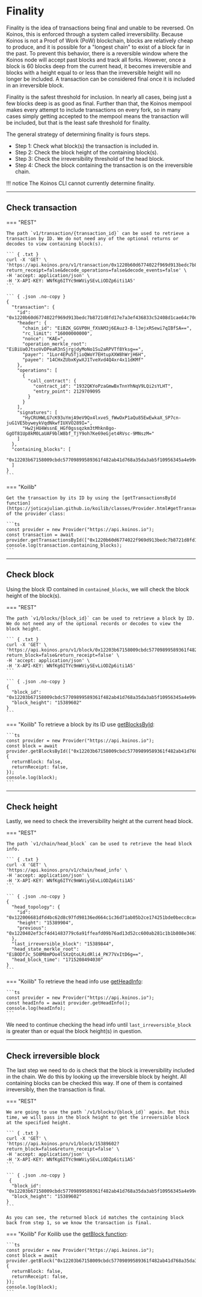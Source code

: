 # Finality
Finality is the idea of transactions being final and unable to be reversed. On Koinos, this is enforced through a system called irreversibility. Because Koinos is not a Proof of Work (PoW) blockchain, blocks are relatively cheap to produce, and it is possible for a "longest chain" to exist of a block far in the past. To prevent this behavior, there is a reversible window where the Koinos node will accept past blocks and track all forks. However, once a block is 60 blocks deep from the current head, it becomes irreversible and blocks with a height equal to or less than the irreversible height will no longer be included. A transaction can be considered final once it is included in an irreversible block.

Finality is the safest threshold for inclusion. In nearly all cases, being just a few blocks deep is as good as final. Further than that, the Koinos mempool makes every attempt to include transactions on every fork, so in many cases simply getting accepted to the mempool means the transaction will be included, but that is the least safe threshold for finality.

The general strategy of determining finality is fours steps.

- Step 1: Check what block(s) the transaction is included in.
- Step 2: Check the block height of the containing block(s).
- Step 3: Check the irreversibility threshold of the head block.
- Step 4: Check the block containing the transaction is on the irreversible chain.

!!! notice
    The Koinos CLI cannot currently determine finality.

---
## Check transaction

=== "REST"

    The path `v1/transaction/{transaction_id}` can be used to retrieve a transaction by ID. We do not need any of the optional returns or decodes to view containing block(s).

    ``` { .txt }
    curl -X 'GET' \
    'https://api.koinos.pro/v1/transaction/0x1220b60d6774022f969d913bedc7b8721d8fd17e7a3ef436833c52408d1cae64c70d?return_receipt=false&decode_operations=false&decode_events=false' \
    -H 'accept: application/json' \
    -H 'X-API-KEY: WNfKg6ITYc9mWViySEvLiODZp6iti1A5'
    ```

    ``` { .json .no-copy }
    {
      "transaction": {
        "id": "0x1220b60d6774022f969d913bedc7b8721d8fd17e7a3ef436833c52408d1cae64c70d",
        "header": {
          "chain_id": "EiBZK_GGVP0H_fXVAM3j6EAuz3-B-l3ejxRSewi7qIBfSA==",
          "rc_limit": "16000000000",
          "nonce": "KAE=",
          "operation_merkle_root": "EiBiUa0JtsoVvDPeaR3nSjrgjdyMoNo1Su2aRPVTf8Yksg==",
          "payer": "1Lor4EPu5TjioQWoY7EHtupXXW8hWrjH6H",
          "payee": "14CHxZUbxKywXJ1TveXvd4Q4xr4x11dKMf"
        },
        "operations": [
          {
            "call_contract": {
              "contract_id": "1932QKYoPzaGmwBxTnnYhNqV9LQi2sYLHT",
              "entry_point": 2129709095
            }
          }
        ],
        "signatures": [
          "HyCRUHWLG7cK93uYmjA9eV9Qx4lxveS_fWwOxP1aQu85EwEwkaX_SP7cn-juG1VE5byweykVqdNkwfIUXVO289I=",
          "Hw2jHU4WssnE_HGf0gssqzkm3tMhkn8go-GgOT81Up8kM0LaUAF9blW8bf_TjY9oh7Ke69eGjet4RVsc-9MNszM="
        ]
      },
      "containing_blocks": [
        "0x12203b67158009cbdc57709899589361f482ab41d768a35da3ab5f10956345a4e99c"
      ]
    }
    ```

=== "Koilib"

    Get the transaction by its ID by using the [getTransactionsById function](https://joticajulian.github.io/koilib/classes/Provider.html#getTransactionsById) of the provider class:

    ```ts
    const provider = new Provider("https://api.koinos.io");
    const transaction = await provider.getTransactionsById(["0x1220b60d6774022f969d913bedc7b8721d8fd17e7a3ef436833c52408d1cae64c70d"]);
    console.log(transaction.containing_blocks);
    ```


---
## Check block

Using the block ID contained in `contained_blocks`, we will check the block height of the block(s).

=== "REST"

    The path `v1/blocks/{block_id}` can be used to retrieve a block by ID. We do not need any of the optional records or decodes to view the block height.

    ``` { .txt }
    curl -X 'GET' \
    'https://api.koinos.pro/v1/block/0x12203b67158009cbdc57709899589361f482ab41d768a35da3ab5f10956345a4e99c?return_block=false&return_receipt=false' \
    -H 'accept: application/json' \
    -H 'X-API-KEY: WNfKg6ITYc9mWViySEvLiODZp6iti1A5'
    ```

    ``` { .json .no-copy }
    {
      "block_id": "0x12203b67158009cbdc57709899589361f482ab41d768a35da3ab5f10956345a4e99c",
      "block_height": "15389602"
    }
    ```

=== "Koilib"
    To retrieve a block by its ID use [getBlocksById](https://joticajulian.github.io/koilib/classes/Provider.html#getBlocksById):

    ```ts
    const provider = new Provider("https://api.koinos.io");
    const block = await provider.getBlocksById(["0x12203b67158009cbdc57709899589361f482ab41d768a35da3ab5f10956345a4e99c"], {
      returnBlock: false,
      returnReceipt: false,
    });
    console.log(block);
    ```

---
## Check height

Lastly, we need to check the irreversibility height at the current head block.

=== "REST"

    The path `v1/chain/head_block` can be used to retrieve the head block info.

    ``` { .txt }
    curl -X 'GET' \
    'https://api.koinos.pro/v1/chain/head_info' \
    -H 'accept: application/json' \
    -H 'X-API-KEY: WNfKg6ITYc9mWViySEvLiODZp6iti1A5'
    ```

    ``` { .json .no-copy }
    {
      "head_topology": {
        "id": "0x122006681dfd4bc62d8c97fd98136ed664c1c36d71ab05b2ce174251bde0becc8cac",
        "height": "15389904",
        "previous": "0x1220402ef3cf4d41483779c6a91ffeafd09b76ad13d52cc600ab281c1b1b808e3461"
      },
      "last_irreversible_block": "15389844",
      "head_state_merkle_root": "EiBODfJc_5O8M8mPOo4lSXzQtoLRidRli4_PK77VxItD6g==",
      "head_block_time": "1715208494030"
    }
    ```

=== "Koilib"
    To retrieve the head info use [getHeadInfo](https://joticajulian.github.io/koilib/classes/Provider.html#getHeadInfo):

    ```ts
    const provider = new Provider("https://api.koinos.io");
    const headInfo = await provider.getHeadInfo();
    console.log(headInfo);
    ```

We need to continue checking the head info until `last_irreversible_block` is greater than or equal the block height(s) in question.

---
## Check irreversible block

The last step we need to do is check that the block is irreversibility included in the chain. We do this by looking up the irreversible block by height. All containing blocks can be checked this way. If one of them is contained irreversibly, then the transaction is final.

=== "REST"

    We are going to use the path `/v1/blocks/{block_id}` again. But this time, we will pass in the block height to get the irreversible block at the specified height.

    ``` { .txt }
    curl -X 'GET' \
    'https://api.koinos.pro/v1/block/15389602?return_block=false&return_receipt=false' \
    -H 'accept: application/json' \
    -H 'X-API-KEY: WNfKg6ITYc9mWViySEvLiODZp6iti1A5'
    ```

    ``` { .json .no-copy }
     {
      "block_id": "0x12203b67158009cbdc57709899589361f482ab41d768a35da3ab5f10956345a4e99c",
      "block_height": "15389602"
    }
    ```

    As you can see, the returned block id matches the containing block back from step 1, so we know the transaction is final.

=== "Koilib"
    For Koilib use the [getBlock function](https://joticajulian.github.io/koilib/classes/Provider.html#getBlock):

    ```ts
    const provider = new Provider("https://api.koinos.io");
    const block = await provider.getBlock("0x12203b67158009cbdc57709899589361f482ab41d768a35da3ab5f10956345a4e99c", {
      returnBlock: false,
      returnReceipt: false,
    });
    console.log(block);
    ```
